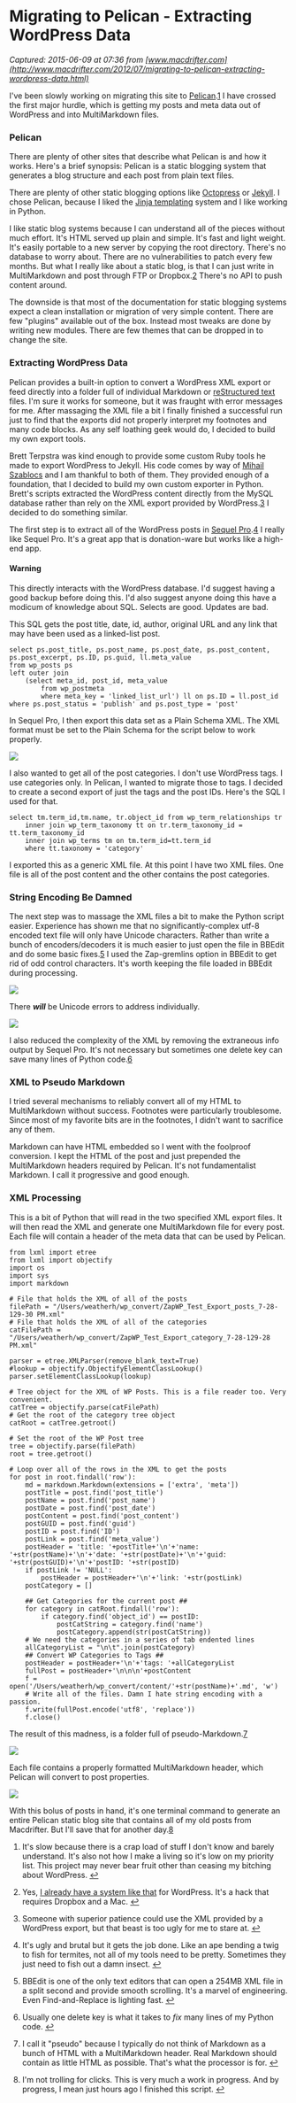 # Migrating to Pelican - Extracting WordPress Data

_Captured: 2015-06-09 at 07:36 from [www.macdrifter.com](http://www.macdrifter.com/2012/07/migrating-to-pelican-extracting-wordpress-data.html)_

I've been slowly working on migrating this site to [Pelican](http://pelican.readthedocs.org/en/2.8/index.html).[1](http://www.macdrifter.com/2012/07/migrating-to-pelican-extracting-wordpress-data.html) I have crossed the first major hurdle, which is getting my posts and meta data out of WordPress and into MultiMarkdown files.

### Pelican

There are plenty of other sites that describe what Pelican is and how it works. Here's a brief synopsis: Pelican is a static blogging system that generates a blog structure and each post from plain text files.

There are plenty of other static blogging options like [Octopress](http://octopress.org) or [Jekyll](https://github.com/mojombo/jekyll/wiki). I chose Pelican, because I liked the [Jinja templating](http://jinja.pocoo.org/docs/) system and I like working in Python.

I like static blog systems because I can understand all of the pieces without much effort. It's HTML served up plain and simple. It's fast and light weight. It's easily portable to a new server by copying the root directory. There's no database to worry about. There are no vulnerabilities to patch every few months. But what I really like about a static blog, is that I can just write in MultiMarkdown and post through FTP or Dropbox.[2](http://www.macdrifter.com/2012/07/migrating-to-pelican-extracting-wordpress-data.html) There's no API to push content around.

The downside is that most of the documentation for static blogging systems expect a clean installation or migration of very simple content. There are few "plugins" available out of the box. Instead most tweaks are done by writing new modules. There are few themes that can be dropped in to change the site.

### Extracting WordPress Data

Pelican provides a built-in option to convert a WordPress XML export or feed directly into a folder full of individual Markdown or [reStructured text](http://docutils.sourceforge.net/rst.html) files. I'm sure it works for someone, but it was fraught with error messages for me. After massaging the XML file a bit I finally finished a successful run just to find that the exports did not properly interpret my footnotes and many code blocks. As any self loathing geek would do, I decided to build my own export tools.

Brett Terpstra was kind enough to provide some custom Ruby tools he made to export WordPress to Jekyll. His code comes by way of [Mihail Szablocs](https://gist.github.com/303570) and I am thankful to both of them. They provided enough of a foundation, that I decided to build my own custom exporter in Python. Brett's scripts extracted the WordPress content directly from the MySQL database rather than rely on the XML export provided by WordPress.[3](http://www.macdrifter.com/2012/07/migrating-to-pelican-extracting-wordpress-data.html) I decided to do something similar.

The first step is to extract all of the WordPress posts in [Sequel Pro](http://www.sequelpro.com).[4](http://www.macdrifter.com/2012/07/migrating-to-pelican-extracting-wordpress-data.html) I really like Sequel Pro. It's a great app that is donation-ware but works like a high-end app.

#### Warning

This directly interacts with the WordPress database. I'd suggest having a good backup before doing this. I'd also suggest anyone doing this have a modicum of knowledge about SQL. Selects are good. Updates are bad.

This SQL gets the post title, date, id, author, original URL and any link that may have been used as a linked-list post.
    
    
    select ps.post_title, ps.post_name, ps.post_date, ps.post_content, ps.post_excerpt, ps.ID, ps.guid, ll.meta_value 
    from wp_posts ps
    left outer join
        (select meta_id, post_id, meta_value
            from wp_postmeta
            where meta_key = 'linked_list_url') ll on ps.ID = ll.post_id
    where ps.post_status = 'publish' and ps.post_type = 'post'
    

In Sequel Pro, I then export this data set as a Plain Schema XML. The XML format must be set to the Plain Schema for the script below to work properly.

![](http://www.macdrifter.com/uploads/2012/07/Screen%20Shot%2020120728_212948.jpg)

I also wanted to get all of the post categories. I don't use WordPress tags. I use categories only. In Pelican, I wanted to migrate those to tags. I decided to create a second export of just the tags and the post IDs. Here's the SQL I used for that.
    
    
    select tm.term_id,tm.name, tr.object_id from wp_term_relationships tr 
        inner join wp_term_taxonomy tt on tr.term_taxonomy_id = tt.term_taxonomy_id 
        inner join wp_terms tm on tm.term_id=tt.term_id  
        where tt.taxonomy = 'category'
    

I exported this as a generic XML file. At this point I have two XML files. One file is all of the post content and the other contains the post categories.

### String Encoding Be Damned

The next step was to massage the XML files a bit to make the Python script easier. Experience has shown me that no significantly-complex utf-8 encoded text file will only have Unicode characters. Rather than write a bunch of encoders/decoders it is much easier to just open the file in BBEdit and do some basic fixes.[5](http://www.macdrifter.com/2012/07/migrating-to-pelican-extracting-wordpress-data.html) I used the Zap-gremlins option in BBEdit to get rid of odd control characters. It's worth keeping the file loaded in BBEdit during processing.

![](http://www.macdrifter.com/uploads/2012/07/Screen%20Shot%2020120728_214905.jpg)

There **_will_** be Unicode errors to address individually.

![](http://www.macdrifter.com/uploads/2012/07/Screen%20Shot%2020120728_221817.jpg)

I also reduced the complexity of the XML by removing the extraneous info output by Sequel Pro. It's not necessary but sometimes one delete key can save many lines of Python code.[6](http://www.macdrifter.com/2012/07/migrating-to-pelican-extracting-wordpress-data.html)

### XML to Pseudo Markdown

I tried several mechanisms to reliably convert all of my HTML to MultiMarkdown without success. Footnotes were particularly troublesome. Since most of my favorite bits are in the footnotes, I didn't want to sacrifice any of them.

Markdown can have HTML embedded so I went with the foolproof conversion. I kept the HTML of the post and just prepended the MultiMarkdown headers required by Pelican. It's not fundamentalist Markdown. I call it progressive and good enough.

### XML Processing

This is a bit of Python that will read in the two specified XML export files. It will then read the XML and generate one MultiMarkdown file for every post. Each file will contain a header of the meta data that can be used by Pelican.
    
    
    from lxml import etree
    from lxml import objectify
    import os
    import sys
    import markdown
    
    # File that holds the XML of all of the posts
    filePath = "/Users/weatherh/wp_convert/ZapWP_Test_Export_posts_7-28-129-30 PM.xml"
    # File that holds the XML of all of the categories
    catFilePath = "/Users/weatherh/wp_convert/ZapWP_Test_Export_category_7-28-129-28 PM.xml"
    
    parser = etree.XMLParser(remove_blank_text=True)
    #lookup = objectify.ObjectifyElementClassLookup()
    parser.setElementClassLookup(lookup)
    
    # Tree object for the XML of WP Posts. This is a file reader too. Very convenient.
    catTree = objectify.parse(catFilePath)
    # Get the root of the category tree object
    catRoot = catTree.getroot()
    
    # Set the root of the WP Post tree
    tree = objectify.parse(filePath)
    root = tree.getroot()
    
    # Loop over all of the rows in the XML to get the posts
    for post in root.findall('row'):
        md = markdown.Markdown(extensions = ['extra', 'meta'])
        postTitle = post.find('post_title')
        postName = post.find('post_name')
        postDate = post.find('post_date')
        postContent = post.find('post_content')
        postGUID = post.find('guid')
        postID = post.find('ID')
        postLink = post.find('meta_value')
        postHeader = 'title: '+postTitle+'\n'+'name: '+str(postName)+'\n'+'date: '+str(postDate)+'\n'+'guid: '+str(postGUID)+'\n'+'postID: '+str(postID)
        if postLink != 'NULL':
            postHeader = postHeader+'\n'+'link: '+str(postLink)
        postCategory = []
    
        ## Get Categories for the current post ##
        for category in catRoot.findall('row'):
            if category.find('object_id') == postID:
                postCatString = category.find('name')
                postCategory.append(str(postCatString))
        # We need the categories in a series of tab endented lines
        allCategoryList = "\n\t".join(postCategory)
        ## Convert WP Categories to Tags ##
        postHeader = postHeader+'\n'+'tags: '+allCategoryList
        fullPost = postHeader+'\n\n\n'+postContent
        f = open('/Users/weatherh/wp_convert/content/'+str(postName)+'.md', 'w')
        # Write all of the files. Damn I hate string encoding with a passion.
        f.write(fullPost.encode('utf8', 'replace'))
        f.close()
    

The result of this madness, is a folder full of pseudo-Markdown.[7](http://www.macdrifter.com/2012/07/migrating-to-pelican-extracting-wordpress-data.html)

![](http://www.macdrifter.com/uploads/2012/07/Screen%20Shot%2020120729_180722.jpg)

Each file contains a properly formatted MultiMarkdown header, which Pelican will convert to post properties.

![](http://www.macdrifter.com/uploads/2012/07/Screen%20Shot%2020120729_180936.jpg)

With this bolus of posts in hand, it's one terminal command to generate an entire Pelican static blog site that contains all of my old posts from Macdrifter. But I'll save that for another day.[8](http://www.macdrifter.com/2012/07/migrating-to-pelican-extracting-wordpress-data.html)

  1. It's slow because there is a crap load of stuff I don't know and barely understand. It's also not how I make a living so it's low on my priority list. This project may never bear fruit other than ceasing my bitching about WordPress. [↩](http://www.macdrifter.com/2012/07/migrating-to-pelican-extracting-wordpress-data.html)

  2. Yes, [I already have a system like that](http://www.macdrifter.com/2012/06/update-to-my-simple-dropbox-blogging-system.html) for WordPress. It's a hack that requires Dropbox and a Mac. [↩](http://www.macdrifter.com/2012/07/migrating-to-pelican-extracting-wordpress-data.html)

  3. Someone with superior patience could use the XML provided by a WordPress export, but that beast is too ugly for me to stare at. [↩](http://www.macdrifter.com/2012/07/migrating-to-pelican-extracting-wordpress-data.html)

  4. It's ugly and brutal but it gets the job done. Like an ape bending a twig to fish for termites, not all of my tools need to be pretty. Sometimes they just need to fish out a damn insect. [↩](http://www.macdrifter.com/2012/07/migrating-to-pelican-extracting-wordpress-data.html)

  5. BBEdit is one of the only text editors that can open a 254MB XML file in a split second and provide smooth scrolling. It's a marvel of engineering. Even Find-and-Replace is lighting fast. [↩](http://www.macdrifter.com/2012/07/migrating-to-pelican-extracting-wordpress-data.html)

  6. Usually one delete key is what it takes to _fix_ many lines of my Python code. [↩](http://www.macdrifter.com/2012/07/migrating-to-pelican-extracting-wordpress-data.html)

  7. I call it "pseudo" because I typically do not think of Markdown as a bunch of HTML with a MultiMarkdown header. Real Markdown should contain as little HTML as possible. That's what the processor is for. [↩](http://www.macdrifter.com/2012/07/migrating-to-pelican-extracting-wordpress-data.html)

  8. I'm not trolling for clicks. This is very much a work in progress. And by progress, I mean just hours ago I finished this script. [↩](http://www.macdrifter.com/2012/07/migrating-to-pelican-extracting-wordpress-data.html)
